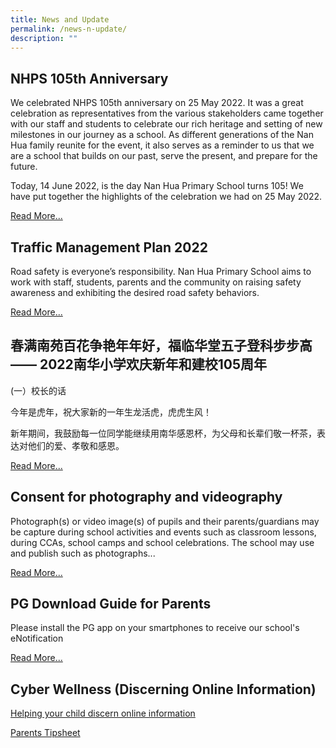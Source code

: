 ```yaml
---
title: News and Update
permalink: /news-n-update/
description: ""
---
```

NHPS 105th Anniversary
----------------------------

We celebrated NHPS 105th anniversary on 25 May 2022. It was a great celebration as representatives from the various stakeholders came together with our staff and students to celebrate our rich heritage and setting of new milestones in our journey as a school. As different generations of the Nan Hua family reunite for the event, it also serves as a reminder to us that we are a school that builds on our past, serve the present, and prepare for the future. 

Today, 14 June 2022, is the day Nan Hua Primary School turns 105! We have put together the highlights of the celebration we had on 25 May 2022.

[Read More...](/105th-anniversary)  

Traffic Management Plan 2022
----------------------------

Road safety is everyone’s responsibility. Nan Hua Primary School aims to work with staff, students, parents and the community on raising safety awareness and exhibiting the desired road safety behaviors.

[Read More...](/trafficmanagementplan)  
  

春满南苑百花争艳年年好，福临华堂五子登科步步高 —— 2022南华小学欢庆新年和建校105周年
-----------------------------------------------

(一）校长的话

今年是虎年，祝大家新的一年生龙活虎，虎虎生风！

新年期间，我鼓励每一位同学能继续用南华感恩杯，为父母和长辈们敬一杯茶，表达对他们的爱、孝敬和感恩。

[Read More...](https://nanhuapri.moe.edu.sg/nhps-1/2022-105)

Consent for photography and videography
---------------------------------------

Photograph(s) or video image(s) of pupils and their parents/guardians may be capture during school activities and events such as classroom lessons, during CCAs, school camps and school celebrations. The school may use and publish such as photographs...

[Read More...](https://nanhuapri.moe.edu.sg/nhps-1/news-and-updates/consent-for-photography-and-videography)

PG Download Guide for Parents
-----------------------------

Please install the PG app on your smartphones to receive our school's eNotification

[Read More...](https://nanhuapri.moe.edu.sg/qql/slot/u732/Others/News%20and%20Updates/Parents%20Gateway@%20NHPS%20Annex%20A%20-%20Instructional%20Guide.pdf)

Cyber Wellness (Discerning Online Information)
----------------------------------------------

[Helping your child discern online information](https://nanhuapri.moe.edu.sg/nhps-1/news-and-updates/cyberwellness)

[Parents Tipsheet](https://nanhuapri.moe.edu.sg/qql/slot/u732/Others/News%20and%20Updates/2019%20Connect%20T2%20Parents%20Tipsheet%20-%20Pri.pdf)